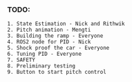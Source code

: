 ### TODO:
    1. State Estimation - Nick and Rithwik
    2. Pitch animation - Mengti
    3. Building the ramp - Everyone
    4. ROS2 node for PID - Nick
    5. Shock proof the car - Everyone
    6. Tuning PID - Everyone
    7. SAFETY
    8. Preliminary testing
    9. Button to start pitch control 